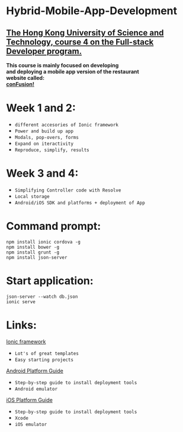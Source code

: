 # Hybrid-Mobile-App-Development 

<a href="https://www.coursera.org/learn/hybrid-mobile-development/home/welcome" >The Hong Kong University of Science and Technology, course 4 on the Full-stack Developer program. </a>
----------------------------
<strong>This course is mainly focused on developing <br>
and deploying a mobile app version of the restaurant <br>
website called: <br> 
<u>conFusion!</u></strong>

# Week 1 and 2:

   * `different accesories of Ionic framework`
   * `Power and build up app`
   * `Modals, pop-overs, forms`
   * `Expand on iteractivity`
   * `Reproduce, simplify, results`

# Week 3 and 4:

   * `Simplifying Controller code with Resolve`
   * `Local storage`
   * `Android/iOS SDK and platforms + deployment of App`

# Command prompt: 

  `npm install ionic cordova -g` <br>
  `npm install bower -g` <br>
  `npm install grunt -g` <br>
  `npm install json-server`

# Start application:

  `json-server --watch db.json` <br>
  `ionic serve`
  
# Links:

<a href="http://ionicframework.com/" > Ionic framework </a> <br>
   * `Lot's of great templates`
   * `Easy starting projects`  <br>

<a href="http://cordova.apache.org/docs/en/latest/guide/platforms/android/index.html" > Android Platform Guide </a> <br>
   * `Step-by-step guide to install deployment tools`
   * `Android emulator` <br> 
  
<a href="http://cordova.apache.org/docs/en/latest/guide/platforms/ios/index.html" > iOS Platform Guide </a> <br>
   * `Step-by-step guide to install deployment tools`
   * `Xcode`
   * `iOS emulator`
